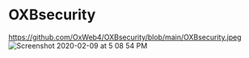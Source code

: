 # OXBsecurity
https://github.com/OxWeb4/OXBsecurity/blob/main/OXBsecurity.jpeg
![Screenshot 2020-02-09 at 5 08 54 PM](https://github.com/OxWeb4/OXBsecurity/blob/main/OXBsecurity.jpeg)

